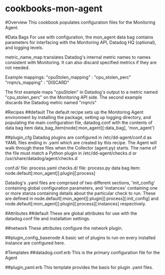 cookbooks-mon-agent
===================

#Overview
This cookbook populates configuration files for the Monitoring Agent.

#Data Bags
For use with configuration, the mon_agent data bag contains parameters
for interfacing with the Monitoring API, Datadog HQ (optional), and
logging levels.

metric_name_map translates Datadog's internal metric names to names
consistent with Monitoring. It can also discard specified metrics if
they are not needed.

Example mappings:
    "cpuStolen_mapping" : "cpu_stolen_perc"
    "rrqm/s_mapping"    : "DISCARD"

The first example maps "cpuStolen" in Datadog's output to a metric
named "cpu_stolen_perc" on the Monitoring API side.
The second example discards the Datadog metric named "rrqm/s"


#Recipes
##default
The default recipe sets up the Monitoring Agent environment by installing
the package, setting up logging directory, and populating the main
configuration file, datadog.conf with the contents of data bag item
data_bag_item(node[:mon_agent][:data_bag], 'mon_agent')

##plugin_cfg
Datadog plugins are configured in /etc/dd-agent/conf.d as YAML files ending
in .yaml which are created by this recipe.  The Agent will walk through these
files when the Collector (agent.py) starts.  The name of the file must match
a Python plugin in /etc/dd-agent/checks.d or /usr/share/datadog/agent/checks.d

conf.d/ file:     process.yaml
checks.d/ file:   process.py
data bag item:    node.default[:mon_agent][:plugin][:process]

Datadog's .yaml files are comprised of two different sections, 'init_config'
containing global configuration parameters, and 'instances' containing one or
more stanza containing details about the particular check to run.  These are
defined in
    node.default[:mon_agent][:plugin][:process][:init_config]
and
    node.default[:mon_agent][:plugin][:process][:instances]
respectively.

#Attributes
##default
These are global attributes for use with the datadog.conf file and installation
settings.

##network
These attributes configure the network plugin.

##plugin_config_basenode
A basic set of plugins to run on every installed instance are configured here.

#Templates
##datadog.conf.erb
This is the primary configuration file for the Agent

##plugin_yaml.erb
This template provides the basis for plugin .yaml files.
